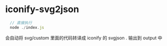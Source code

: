 # iconify-svg2json

```javascript
  // 直接执行 
  node ./index.js
```

会自动将 svg/custom 里面的代码转译成 iconify 的 svgjson . 输出到 output 中